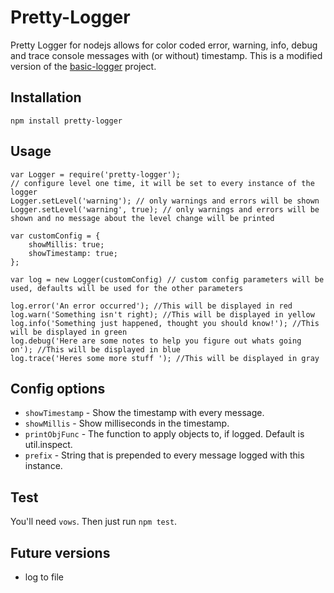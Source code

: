 Pretty-Logger
============

Pretty Logger for nodejs allows for color coded error, warning, info, debug and trace console messages with (or without) timestamp.
This is a modified version of the <a href="https://github.com/sbsoftware/node-basic-logger">basic-logger</a> project. 


Installation
------------

	npm install pretty-logger

Usage
-----

	var Logger = require('pretty-logger');
	// configure level one time, it will be set to every instance of the logger
	Logger.setLevel('warning'); // only warnings and errors will be shown
	Logger.setLevel('warning', true); // only warnings and errors will be shown and no message about the level change will be printed

	var customConfig = {
		showMillis: true;
		showTimestamp: true;
	};

	var log = new Logger(customConfig) // custom config parameters will be used, defaults will be used for the other parameters

	log.error('An error occurred'); //This will be displayed in red
	log.warn('Something isn't right); //This will be displayed in yellow
	log.info('Something just happened, thought you should know!'); //This will be displayed in green
	log.debug('Here are some notes to help you figure out whats going on'); //This will be displayed in blue
	log.trace('Heres some more stuff '); //This will be displayed in gray
	
Config options
--------------

* `showTimestamp` - Show the timestamp with every message.
* `showMillis` - Show milliseconds in the timestamp.
* `printObjFunc` - The function to apply objects to, if logged. Default is util.inspect.
* `prefix` - String that is prepended to every message logged with this instance.

Test
----

You'll need `vows`. Then just run `npm test`.

Future versions
---------------

* log to file

